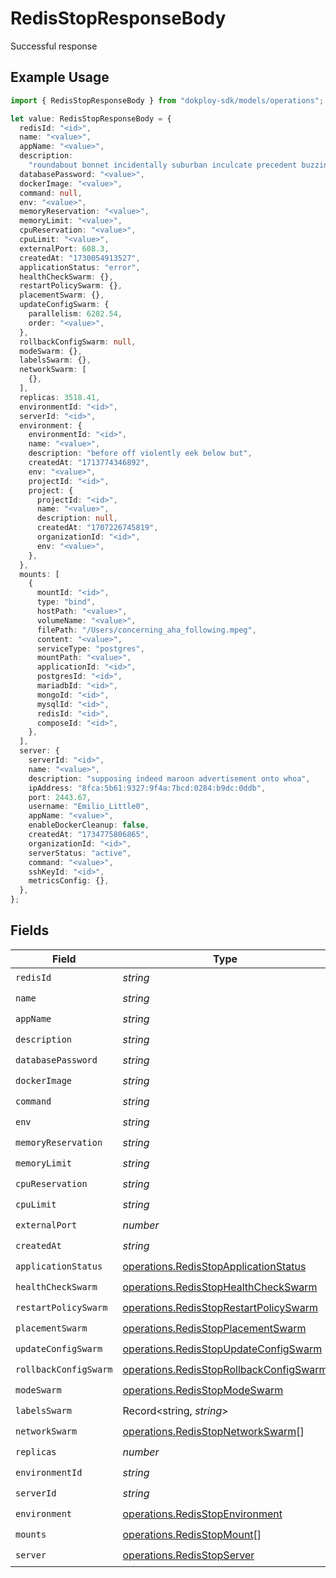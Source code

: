 # RedisStopResponseBody

Successful response

## Example Usage

```typescript
import { RedisStopResponseBody } from "dokploy-sdk/models/operations";

let value: RedisStopResponseBody = {
  redisId: "<id>",
  name: "<value>",
  appName: "<value>",
  description:
    "roundabout bonnet incidentally suburban inculcate precedent buzzing smarten mutate",
  databasePassword: "<value>",
  dockerImage: "<value>",
  command: null,
  env: "<value>",
  memoryReservation: "<value>",
  memoryLimit: "<value>",
  cpuReservation: "<value>",
  cpuLimit: "<value>",
  externalPort: 608.3,
  createdAt: "1730054913527",
  applicationStatus: "error",
  healthCheckSwarm: {},
  restartPolicySwarm: {},
  placementSwarm: {},
  updateConfigSwarm: {
    parallelism: 6282.54,
    order: "<value>",
  },
  rollbackConfigSwarm: null,
  modeSwarm: {},
  labelsSwarm: {},
  networkSwarm: [
    {},
  ],
  replicas: 3518.41,
  environmentId: "<id>",
  serverId: "<id>",
  environment: {
    environmentId: "<id>",
    name: "<value>",
    description: "before off violently eek below but",
    createdAt: "1713774346892",
    env: "<value>",
    projectId: "<id>",
    project: {
      projectId: "<id>",
      name: "<value>",
      description: null,
      createdAt: "1707226745819",
      organizationId: "<id>",
      env: "<value>",
    },
  },
  mounts: [
    {
      mountId: "<id>",
      type: "bind",
      hostPath: "<value>",
      volumeName: "<value>",
      filePath: "/Users/concerning_aha_following.mpeg",
      content: "<value>",
      serviceType: "postgres",
      mountPath: "<value>",
      applicationId: "<id>",
      postgresId: "<id>",
      mariadbId: "<id>",
      mongoId: "<id>",
      mysqlId: "<id>",
      redisId: "<id>",
      composeId: "<id>",
    },
  ],
  server: {
    serverId: "<id>",
    name: "<value>",
    description: "supposing indeed maroon advertisement onto whoa",
    ipAddress: "8fca:5b61:9327:9f4a:7bcd:0284:b9dc:0ddb",
    port: 2443.67,
    username: "Emilio_Little0",
    appName: "<value>",
    enableDockerCleanup: false,
    createdAt: "1734775806865",
    organizationId: "<id>",
    serverStatus: "active",
    command: "<value>",
    sshKeyId: "<id>",
    metricsConfig: {},
  },
};
```

## Fields

| Field                                                                                              | Type                                                                                               | Required                                                                                           | Description                                                                                        |
| -------------------------------------------------------------------------------------------------- | -------------------------------------------------------------------------------------------------- | -------------------------------------------------------------------------------------------------- | -------------------------------------------------------------------------------------------------- |
| `redisId`                                                                                          | *string*                                                                                           | :heavy_check_mark:                                                                                 | N/A                                                                                                |
| `name`                                                                                             | *string*                                                                                           | :heavy_check_mark:                                                                                 | N/A                                                                                                |
| `appName`                                                                                          | *string*                                                                                           | :heavy_check_mark:                                                                                 | N/A                                                                                                |
| `description`                                                                                      | *string*                                                                                           | :heavy_check_mark:                                                                                 | N/A                                                                                                |
| `databasePassword`                                                                                 | *string*                                                                                           | :heavy_check_mark:                                                                                 | N/A                                                                                                |
| `dockerImage`                                                                                      | *string*                                                                                           | :heavy_check_mark:                                                                                 | N/A                                                                                                |
| `command`                                                                                          | *string*                                                                                           | :heavy_check_mark:                                                                                 | N/A                                                                                                |
| `env`                                                                                              | *string*                                                                                           | :heavy_check_mark:                                                                                 | N/A                                                                                                |
| `memoryReservation`                                                                                | *string*                                                                                           | :heavy_check_mark:                                                                                 | N/A                                                                                                |
| `memoryLimit`                                                                                      | *string*                                                                                           | :heavy_check_mark:                                                                                 | N/A                                                                                                |
| `cpuReservation`                                                                                   | *string*                                                                                           | :heavy_check_mark:                                                                                 | N/A                                                                                                |
| `cpuLimit`                                                                                         | *string*                                                                                           | :heavy_check_mark:                                                                                 | N/A                                                                                                |
| `externalPort`                                                                                     | *number*                                                                                           | :heavy_check_mark:                                                                                 | N/A                                                                                                |
| `createdAt`                                                                                        | *string*                                                                                           | :heavy_check_mark:                                                                                 | N/A                                                                                                |
| `applicationStatus`                                                                                | [operations.RedisStopApplicationStatus](../../models/operations/redisstopapplicationstatus.md)     | :heavy_check_mark:                                                                                 | N/A                                                                                                |
| `healthCheckSwarm`                                                                                 | [operations.RedisStopHealthCheckSwarm](../../models/operations/redisstophealthcheckswarm.md)       | :heavy_check_mark:                                                                                 | N/A                                                                                                |
| `restartPolicySwarm`                                                                               | [operations.RedisStopRestartPolicySwarm](../../models/operations/redisstoprestartpolicyswarm.md)   | :heavy_check_mark:                                                                                 | N/A                                                                                                |
| `placementSwarm`                                                                                   | [operations.RedisStopPlacementSwarm](../../models/operations/redisstopplacementswarm.md)           | :heavy_check_mark:                                                                                 | N/A                                                                                                |
| `updateConfigSwarm`                                                                                | [operations.RedisStopUpdateConfigSwarm](../../models/operations/redisstopupdateconfigswarm.md)     | :heavy_check_mark:                                                                                 | N/A                                                                                                |
| `rollbackConfigSwarm`                                                                              | [operations.RedisStopRollbackConfigSwarm](../../models/operations/redisstoprollbackconfigswarm.md) | :heavy_check_mark:                                                                                 | N/A                                                                                                |
| `modeSwarm`                                                                                        | [operations.RedisStopModeSwarm](../../models/operations/redisstopmodeswarm.md)                     | :heavy_check_mark:                                                                                 | N/A                                                                                                |
| `labelsSwarm`                                                                                      | Record<string, *string*>                                                                           | :heavy_check_mark:                                                                                 | N/A                                                                                                |
| `networkSwarm`                                                                                     | [operations.RedisStopNetworkSwarm](../../models/operations/redisstopnetworkswarm.md)[]             | :heavy_check_mark:                                                                                 | N/A                                                                                                |
| `replicas`                                                                                         | *number*                                                                                           | :heavy_check_mark:                                                                                 | N/A                                                                                                |
| `environmentId`                                                                                    | *string*                                                                                           | :heavy_check_mark:                                                                                 | N/A                                                                                                |
| `serverId`                                                                                         | *string*                                                                                           | :heavy_check_mark:                                                                                 | N/A                                                                                                |
| `environment`                                                                                      | [operations.RedisStopEnvironment](../../models/operations/redisstopenvironment.md)                 | :heavy_check_mark:                                                                                 | N/A                                                                                                |
| `mounts`                                                                                           | [operations.RedisStopMount](../../models/operations/redisstopmount.md)[]                           | :heavy_check_mark:                                                                                 | N/A                                                                                                |
| `server`                                                                                           | [operations.RedisStopServer](../../models/operations/redisstopserver.md)                           | :heavy_check_mark:                                                                                 | N/A                                                                                                |
